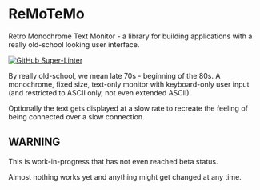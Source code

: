 # ReMoTeMo
Retro Monochrome Text Monitor - a library for building applications with a
really old-school looking user interface.

[![GitHub Super-Linter](https://github.com/siggisv/remotemo/workflows/Lint%20Code%20Base/badge.svg)](https://github.com/marketplace/actions/super-linter)

By really old-school, we mean late 70s - beginning of the 80s. A monochrome, fixed size,
text-only monitor with keyboard-only user input (and restricted to ASCII only, not even extended ASCII).

Optionally the text gets displayed at a slow rate to recreate the feeling of being connected over a slow connection.

## WARNING
This is work-in-progress that has not even reached beta status.

Almost nothing works yet and anything might
get changed at any time.

